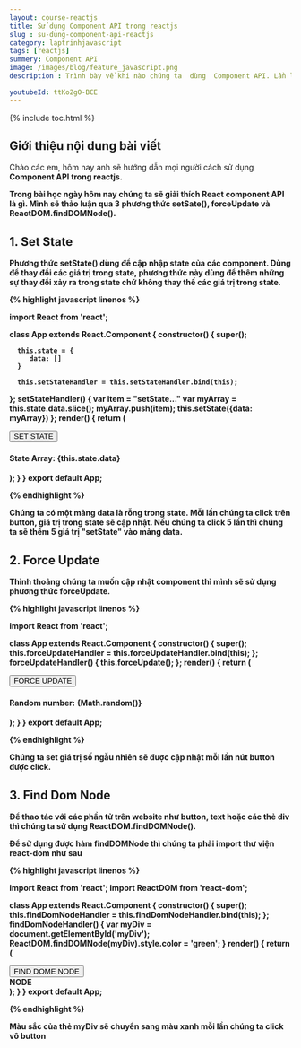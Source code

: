 ```yaml
---
layout: course-reactjs
title: Sử dụng Component API trong reactjs 
slug : su-dung-component-api-reactjs
category: laptrinhjavascript
tags: [reactjs]
summery: Component API
image: /images/blog/feature_javascript.png
description : Trình bày về khi nào chúng ta  dùng  Component API. Lần lượt giới thiệu và và đi qua các ví dụ về Component API  được sử dụng trong reactjs.

youtubeId: ttKo2gO-BCE
---
```


{% include toc.html %}

## **Giới thiệu nội dung bài viết**

Chào các em, hôm nay anh sẽ hướng dẫn mọi người cách sử dụng <b> Component API <b> trong reactjs. 

Trong bài học ngày hôm nay chúng ta sẽ giải thích React component API là gì. Mình sẽ thảo luận qua 3 phương thức setSate(), forceUpdate và ReactDOM.findDOMNode().

## **1. Set State**

Phương thức setState() dùng để cập nhập state của các component. Dùng để thay đổi các giá trị trong state, phương thức này dùng để thêm những sự thay đổi xảy ra trong state chứ không thay thế các giá trị trong state.

{% highlight javascript  linenos %}

import React from 'react';

class App extends React.Component {
   constructor() {
      super();
      
      this.state = {
         data: []
      }
   
      this.setStateHandler = this.setStateHandler.bind(this);
   };
   setStateHandler() {
      var item = "setState..."
      var myArray = this.state.data.slice();
     myArray.push(item);
      this.setState({data: myArray})
   };
   render() {
      return (
         <div>
            <button onClick = {this.setStateHandler}>SET STATE</button>
            <h4>State Array: {this.state.data}</h4>
         </div>
      );
   }
}
export default App;

{% endhighlight %}

Chúng ta có một mảng data là rỗng trong state. Mỗi lần chúng ta click trên button, giá trị trong state sẽ cập nhật. Nếu chúng ta click 5 lần thì chúng ta sẽ thêm 5 giá trị "setState" vào mảng data.

## **2. Force Update**

Thỉnh thoảng chúng ta muốn cập nhật component thì mình sẽ sử dụng phương thức forceUpdate.

{% highlight javascript  linenos %}

import React from 'react';

class App extends React.Component {
   constructor() {
      super();
      this.forceUpdateHandler = this.forceUpdateHandler.bind(this);
   };
   forceUpdateHandler() {
      this.forceUpdate();
   };
   render() {
      return (
         <div>
            <button onClick = {this.forceUpdateHandler}>FORCE UPDATE</button>
            <h4>Random number: {Math.random()}</h4>
         </div>
      );
   }
}
export default App;

{% endhighlight %}

Chúng ta set giá trị số ngẫu nhiên sẽ được cập nhật mỗi lần nút button được click.

## **3. Find Dom Node**

Để thao tác với các phần tử trên website như button, text hoặc các thẻ div thì chúng ta sử dụng ReactDOM.findDOMNode().

Để sử dụng được hàm findDOMNode thì chúng ta phải import thư viện react-dom như sau

{% highlight javascript  linenos %}

import React from 'react';
import ReactDOM from 'react-dom';

class App extends React.Component {
   constructor() {
      super();
      this.findDomNodeHandler = this.findDomNodeHandler.bind(this);
   };
   findDomNodeHandler() {
      var myDiv = document.getElementById('myDiv');
      ReactDOM.findDOMNode(myDiv).style.color = 'green';
   }
   render() {
      return (
         <div>
            <button onClick = {this.findDomNodeHandler}>FIND DOME NODE</button>
            <div id = "myDiv">NODE</div>
         </div>
      );
   }
}
export default App;

{% endhighlight %}

Màu sắc của thẻ myDiv sẽ chuyển sang màu xanh mỗi lần chúng ta click vô button


































